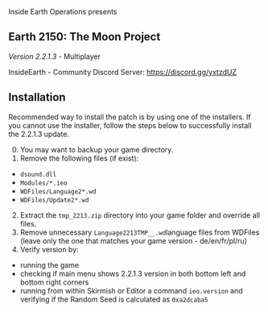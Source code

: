 Inside Earth Operations presents
## **Earth 2150: The Moon Project**
*Version 2.2.1.3* - Multiplayer

InsideEarth - Community Discord Server: https://discord.gg/yxtzdUZ

## Installation
Recommended way to install the patch is by using one of the installers. If you cannot use the installer, follow the steps below to successfully install the 2.2.1.3 update.

0. You may want to backup your game directory.
1. Remove the following files (if exist):
- `dsound.dll`
- `Modules/*.ieo`
- `WDFiles/Language2*.wd`
- `WDFiles/Update2*.wd`
2. Extract the `tmp_2213.zip` directory into your game folder and override all files.
3. Remove unnecessary `Language2213TMP__.wd`language files from WDFiles (leave only the one that matches your game version - de/en/fr/pl/ru)
4. Verify version by:
- running the game
- checking if main menu shows 2.2.1.3 version in both bottom left and bottom right corners
- running from within Skirmish or Editor a command `ieo.version` and verifying if the Random Seed is calculated as `0xa2dcaba5`